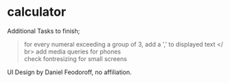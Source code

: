 # calculator

Additional Tasks to finish;
</br> 
> for every numeral exceeding a group of 3, add a ',' to displayed text </ br>
> add media queries for phones </br>
> check fontresizing for small screens

UI Design by Daniel Feodoroff, no affiliation. 
